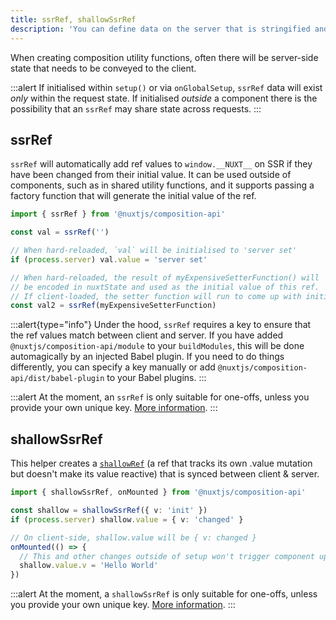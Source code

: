 ```yaml
---
title: ssrRef, shallowSsrRef
description: 'You can define data on the server that is stringified and hydrated on client-side.'
---
```


When creating composition utility functions, often there will be server-side state that needs to be conveyed to the client.

:::alert
If initialised within `setup()` or via `onGlobalSetup`, `ssrRef` data will exist _only_ within the request state. If initialised _outside_ a component there is the possibility that an `ssrRef` may share state across requests.
:::

## ssrRef

`ssrRef` will automatically add ref values to `window.__NUXT__` on SSR if they have been changed from their initial value. It can be used outside of components, such as in shared utility functions, and it supports passing a factory function that will generate the initial value of the ref.

```ts
import { ssrRef } from '@nuxtjs/composition-api'

const val = ssrRef('')

// When hard-reloaded, `val` will be initialised to 'server set'
if (process.server) val.value = 'server set'

// When hard-reloaded, the result of myExpensiveSetterFunction() will
// be encoded in nuxtState and used as the initial value of this ref.
// If client-loaded, the setter function will run to come up with initial value.
const val2 = ssrRef(myExpensiveSetterFunction)
```

:::alert{type="info"}
Under the hood, `ssrRef` requires a key to ensure that the ref values match between client and server. If you have added `@nuxtjs/composition-api/module` to your `buildModules`, this will be done automagically by an injected Babel plugin. If you need to do things differently, you can specify a key manually or add `@nuxtjs/composition-api/dist/babel-plugin` to your Babel plugins.
:::

:::alert
At the moment, an `ssrRef` is only suitable for one-offs, unless you provide your own unique key. [More information](/getting-started/gotchas#keyed-functions).
:::

## shallowSsrRef

This helper creates a [`shallowRef`](https://vue-composition-api-rfc.netlify.app/api.html#shallowref) (a ref that tracks its own .value mutation but doesn't make its value reactive) that is synced between client & server.

```ts
import { shallowSsrRef, onMounted } from '@nuxtjs/composition-api'

const shallow = shallowSsrRef({ v: 'init' })
if (process.server) shallow.value = { v: 'changed' }

// On client-side, shallow.value will be { v: changed }
onMounted(() => {
  // This and other changes outside of setup won't trigger component updates.
  shallow.value.v = 'Hello World'
})
```

:::alert
At the moment, a `shallowSsrRef` is only suitable for one-offs, unless you provide your own unique key. [More information](/getting-started/gotchas#keyed-functions).
:::
